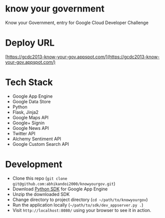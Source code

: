 # know your government

Know your Government, entry for Google Cloud Developer Challenge

# Deploy URL
[https://gcdc2013-know-your-gov.appspot.com/](https://gcdc2013-know-your-gov.appspot.com/)

# Tech Stack

* Google App Engine
* Google Data Store
* Python
* Flask, Jinja2
* Google Maps API
* Google+ Signin
* Google News API
* Twitter API
* Alchemy Sentiment API
* Google Custom Search API

# Development

* Clone this repo (`git clone git@github.com:abhikandoi2000/knowyourgov.git`)
* Download [Python SDK](https://developers.google.com/appengine/downloads#Google_App_Engine_SDK_for_Python "Python SDK for Google App Engine") for Google App Engine
* Unzip the downloaded SDK
* Change directory to project directory (`cd ~/path/to/knowyourgov`)
* Run the application locally (`~/path/to/sdk/dev_appserver.py .`)
* Visit `http://localhost:8080/` using your browser to see it in action.

# 

